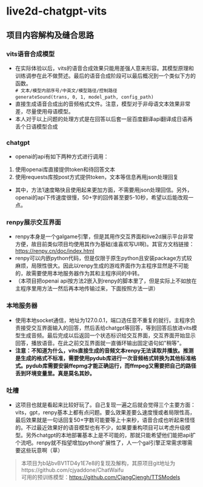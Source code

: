 # live2d-chatgpt-vits
## 项目内容解构及缝合思路
### vits语音合成模型<br>
* 在实际体验以后，vits的语音合成效果只能用差强人意来形容。其模型原理和训练调参在此不做赘述。最后的语音合成阶段可以最后概况到一个类似下方的函数。<br>
`# 文本/模型内部序号/中英文/模型路径/控制路径`<br>
`generateSound(trans, 0, 1, model_path, config_path)`<br>
* 直接生成语音合成出的音频格式文件。注意，模型对于非母语文本效果非常差，尽量使用母语模型。
* 本人对于以上问题的处理方式是在回答以后套一层百度翻译api翻译成日语再丢个日语模型合成
### chatgpt<br>
* openai的api有如下两种方式进行调用：
1. 使用openai库直接提供token和待回答文本
2. 使用requests库按post方式提供token，文本等信息再用json处理回复  
* 其中，方法1速度略快且使用起来更加方面，不需要用json处理回信。另外，openai的api下传速度很慢，50+字的回传甚至要5-10秒，希望以后能改观一点。
### renpy展示交互界面<br>
* renpy本身是一个galgame引擎，但是其用作交互界面和live2d展示平台非常方便，故目前类似项目均使用其作为基础(谁喜欢写UI啊)。其官方文档链接：https://renpy.cn/doc/index.html
* renpy可以内嵌python代码，但是仅限于原生python且安装package方式较麻烦，局限性很大。因此以renpy生成的游戏界面作为主程序显然是不可能的，故需要使用本地服务器作为其和主程序间的中转。
* （本项目把openai api按方法2嵌入到renpy的脚本里了，但是实际上不如放在主程序里用方法一然后再本地传输过来，下面按照方法一讲）
### 本地服务器<br>
* 使用本地socket通信，地址为127.0.0.1，端口选任意不重复的就行。主程序负责接受交互界面输入的回答，然后丢给chatgpt等回答，等到回答后放进vits模型生成音频。最后完成以后返回一个状态标识给交互界面，交互界面开始显示回答，播放语音。在此之前交互界面就一直循环输出固定语句如"稍等"。
* **注意：不知道为什么，vits直接生成的音频文本renpy无法读取并播放。推测是生成的格式不标准，需要使用pydub库进行一次音频格式转换为其他标准格式。pydub库需要安装ffepmg才能正确运行，而ffmpeg又需要把自己的路径丢到环境变量里。真是莫名其妙。**
### 吐槽
* 这项目也就是看起来比较好玩了。自己复现一遍之后就会觉得三个主要方面：vits，gpt，renpy基本上都有点问题。要么效果差要么速度慢或者局限性高，最后效果就是一句话回复50+字数可能要等上十来秒，语音合成也听起来怪怪的。不过最近效果好的语音模型也有不少，如果要重构项目可以考虑升级模型。另外chatgpt的本地部署基本上是不可能的，那就只能希望他们能把api扩个流吧。renpy就不指望增加python扩展性了，人一个gal引擎正常需求哪需要这些玩意啊（草）

> 本项目为b站bvBV1TD4y1E7e8的复现及解构，其原项目git地址为https://github.com/cjyaddone/ChatWaifu<br>
可用的预训练模型：https://github.com/CjangCjengh/TTSModels
